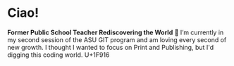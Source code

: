 # Ciao!
**Former Public School Teacher Rediscovering the World**
🌱 I’m currently in my second session of the ASU GIT program and am loving every second of new growth. I thought I wanted to focus on Print and Publishing, but I'd digging this coding world. U+1F916
<!--
**lniverso/lniverso** is a ✨ _special_ ✨ repository because its `README.md` (this file) appears on your GitHub profile.

Here are some ideas to get you started:

- 🔭 I’m currently working on ...
- 🌱 I’m currently learning ...
- 👯 I’m looking to collaborate on ...
- 🤔 I’m looking for help with ...
- 💬 Ask me about ...
- 📫 How to reach me: ...
- 😄 Pronouns: ...
- ⚡ Fun fact: ...
-->
